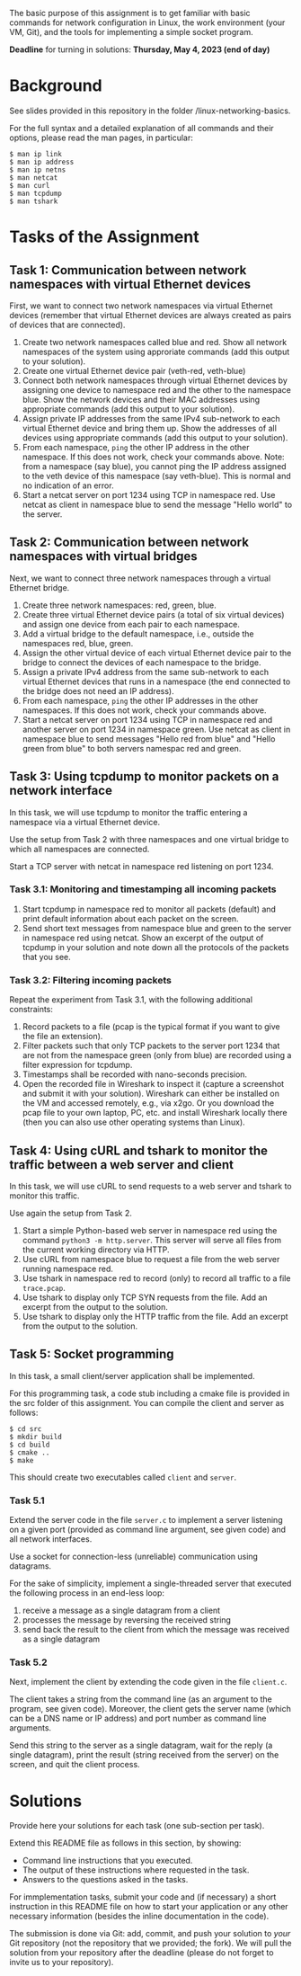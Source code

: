 The basic purpose of this assignment is to get familiar with basic commands for network configuration in Linux, the work environment (your VM, Git), and the tools for implementing a simple socket program. 

**Deadline** for turning in solutions: **Thursday, May 4, 2023 (end of day)** 

# Background

See slides provided in this repository in the folder /linux-networking-basics.

For the full syntax and a detailed explanation of all commands and their options, please read the man pages, in particular:

```console
$ man ip link
$ man ip address
$ man ip netns
$ man netcat
$ man curl
$ man tcpdump
$ man tshark
```

# Tasks of the Assignment

## Task 1: Communication between network namespaces with virtual Ethernet devices

First, we want to connect two network namespaces via virtual Ethernet devices (remember that virtual Ethernet devices are always created as pairs of devices that are connected).

1. Create two network namespaces called blue and red. Show all network namespaces of the system using approriate commands (add this output to your solution). 
2. Create one virtual Ethernet device pair (veth-red, veth-blue)
3. Connect both network namespaces through virtual Ethernet devices by assigning one device to namespace red and the other to the namespace blue. Show the network devices and their MAC addresses using appropriate commands (add this output to your solution).
4. Assign private IP addresses from the same IPv4 sub-network to each virtual Ethernet device and bring them up. Show the addresses of all devices using appropriate commands (add this output to your solution).  
5. From each namespace, `ping` the other IP address in the other namespace. If this does not work, check your commands above. Note: from a namespace (say blue), you cannot ping the IP address assigned to the veth device of this namespace (say veth-blue). This is normal and no indication of an error.   
6. Start a netcat server on port 1234 using TCP in namespace red. Use netcat as client in namespace blue to send the message "Hello world" to the server.

## Task 2: Communication between network namespaces with virtual bridges

Next, we want to connect three network namespaces through a virtual Ethernet bridge.

1. Create three network namespaces: red, green, blue.
2. Create three virtual Ethernet device pairs (a total of six virtual devices) and assign one device from each pair to each namespace.
3. Add a virtual bridge to the default namespace, i.e., outside the namespaces red, blue, green.
4. Assign the other virtual device of each virtual Ethernet device pair to the bridge to connect the devices of each namespace to the bridge.
5. Assign a private IPv4 address from the same sub-network to each virtual Ethernet devices that runs in a namespace (the end connected to the bridge does not need an IP address).
6. From each namespace, `ping` the other IP addresses in the other namespaces. If this does not work, check your commands above.  
7. Start a netcat server on port 1234 using TCP in namespace red and another server on port 1234 in namespace green. Use netcat as client in namespace blue to send messages "Hello red from blue" and "Hello green from blue" to both servers namespac red and green.

## Task 3: Using tcpdump to monitor packets on a network interface

In this task, we will use tcpdump to monitor the traffic entering a namespace via a virtual Ethernet device.

Use the setup from Task 2 with three namespaces and one virtual bridge to which all namespaces are connected.

Start a TCP server with netcat in namespace red listening on port 1234. 

### Task 3.1: Monitoring and timestamping all incoming packets

1. Start tcpdump in namespace red to monitor all packets (default) and print default information about each packet on the screen.
2. Send short text messages from namespace blue and green to the server in namespace red using netcat. Show an excerpt of the output of tcpdump in your solution and note down all the protocols of the packets that you see. 

### Task 3.2: Filtering incoming packets

Repeat the experiment from Task 3.1, with the following additional constraints:

1. Record packets to a file (pcap is the typical format if you want to give the file an extension).
2. Filter packets such that only TCP packets to the server port 1234 that are not from the namespace green (only from blue) are recorded using a filter expression for tcpdump.
3. Timestamps shall be recorded with nano-seconds precision.
4. Open the recorded file in Wireshark to inspect it (capture a screenshot and submit it with your solution). Wireshark can either be installed on the VM and accessed remotely, e.g., via x2go. Or you download the pcap file to your own laptop, PC, etc. and install Wireshark locally there (then you can also use other operating systems than Linux).

## Task 4: Using cURL and tshark to monitor the traffic between a web server and client

In this task, we will use cURL to send requests to a web server and tshark to monitor this traffic.

Use again the setup from Task 2.

1. Start a simple Python-based web server in namespace red using the command `python3 -m http.server`. This server will serve all files from the current working directory via HTTP.
2. Use cURL from namespace blue to request a file from the web server running namespace red.
3. Use tshark in namespace red to record (only) to record all traffic to a file `trace.pcap`.
4. Use tshark to display only TCP SYN requests from the file. Add an excerpt from the output to the solution.
5. Use tshark to display only the HTTP traffic from the file. Add an excerpt from the output to the solution.

## Task 5: Socket programming

In this task, a small client/server application shall be implemented.

For this programming task, a code stub including a cmake file is provided in the src folder of this assignment. You can compile the client and server as follows:

```console
$ cd src
$ mkdir build
$ cd build
$ cmake ..
$ make
```

This should create two executables called `client` and `server`.

### Task 5.1

Extend the server code in the file `server.c` to implement a server listening on a given port (provided as command line argument, see given code) and all network interfaces.

Use a socket for connection-less (unreliable) communication using datagrams.

For the sake of simplicity, implement a single-threaded server that executed the following process in an end-less loop:

1. receive a message as a single datagram from a client
2. processes the message  by reversing the received string
3. send back the result to the client from which the message was received as a single datagram

### Task 5.2

Next, implement the client by extending the code given in the file `client.c`.

The client takes a string from the command line (as an argument to the program, see given code). Moreover, the client gets the server name (which can be a DNS name or IP address) and port number as command line arguments.  

Send this string to the server as a single datagram, wait for the reply (a single datagram), print the result (string received from the server) on the screen, and quit the client process. 

# Solutions

Provide here your solutions for each task (one sub-section per task).

Extend this README file as follows in this section, by showing:

* Command line instructions that you executed.
* The output of these instructions where requested in the task.
* Answers to the questions asked in the tasks.

For immplementation tasks, submit your code and (if necessary) a short instruction in this README file on how to start your application or any other necessary information (besides the inline documentation in the code). 

The submission is done via Git: add, commit, and push your solution to *your* Git repository (not the repository that we provided; the fork). We will pull the solution from your repository after the deadline (please do not forget to invite us to your repository).
